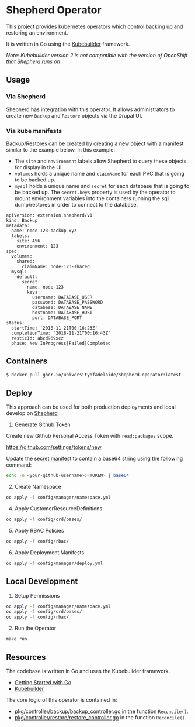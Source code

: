 # Shepherd Operator

This project provides kubernetes operators which control backing up and restoring an environment.

It is written in Go using the [Kubebuilder](https://github.com/kubernetes-sigs/kubebuilder) framework.

_Note: Kubebuilder version 2 is not compatible with the version of OpenShift that Shepherd runs on_

## Usage

### Via Shepherd

Shepherd has integration with this operator. It allows administrators to create new `Backup` and `Restore` objects via the Drupal UI.

### Via kube manifests

Backup/Restores can be created by creating a new object with a manifest similar to the example below. In this example:

* The `site` and `environment` labels allow Shepherd to query these objects for display in the UI.
* `volumes` holds a unique name and `claimName` for each PVC that is going to be backed up.
* `mysql` holds a unique name and `secret` for each database that is going to be backed up. The `secret.keys` property is used by the operator to mount environment variables into the containers running the sql dump/restores in order to connect to the database.

```
apiVersion: extension.shepherd/v1
kind: Backup
metadata:
  name: node-123-backup-xyz
  labels:
    site: 456
    environment: 123
spec:
  volumes:
    shared:
      claimName: node-123-shared
  mysql:
    default:
      secret:
        name: node-123
        keys:
          username: DATABASE_USER
          password: DATABASE_PASSWORD
          database: DATABASE_NAME
          hostname: DATABASE_HOST
          port: DATABASE_PORT
status:
  startTime: '2018-11-21T00:16:23Z'
  completionTime: '2018-11-21T00:16:43Z'
  resticId: abcd969xcz
  phase: New|InProgress|Failed|Completed
```

## Containers

```bash
$ docker pull ghcr.io/universityofadelaide/shepherd-operator:latest
```

## Deploy

This approach can be used for both production deployments and local develop on [Shepherd](https://github.com/universityofadelaide/shepherd)

1. Generate Github Token

Create new Github Personal Access Token with `read:packages` scope.

https://github.com/settings/tokens/new

Update the [secret manifest](config/manager/secret.yml) to contain a base64 string using the following command:

```bash
echo -n <your-github-username>:<TOKEN> | base64
```

2. Create Namespace

```bash
oc apply -f config/manager/namespace.yml
```

4. Apply CustomerResourceDefinitions

```bash
oc apply -f config/crd/bases/

```

5. Apply RBAC Policies

```bash
oc apply -f config/rbac/
```

6. Apply Deployment Manifests

```bash
oc apply -f config/manager/deploy.yml
```

## Local Development

1. Setup Permissions

```bash
oc apply -f config/manager/namespace.yml
oc apply -f config/crd/bases/
oc apply -f config/rbac/
```

2. Run the Operator

```
make run
```

## Resources

The codebase is written in Go and uses the Kubebuilder framework.

* [Getting Started with Go](https://github.com/alco/gostart)
* [Kubebuilder](https://github.com/kubernetes-sigs/kubebuilder)

The core logic of this operator is contained in:
- [pkg/controller/backup/backup_controller.go](pkg/controller/backup/backup_controller.go) in the function `Reconcile()`.
- [pkg/controller/restore/restore_controller.go](pkg/controller/backup/restore_controller.go) in the function `Reconcile()`.